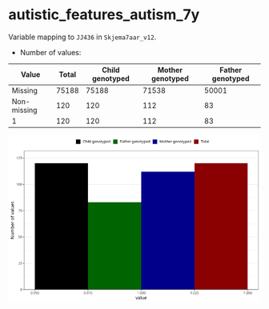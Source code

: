 # autistic_features_autism_7y
Variable mapping to `JJ436` in `Skjema7aar_v12`.
- Number of values:

| Value | Total | Child genotyped | Mother genotyped | Father genotyped |
| ----- | ----- | --------------- | ---------------- | ---------------- |
| Missing | 75188 | 75188 | 71538 | 50001 |
| Non-missing | 120 | 120 | 112 | 83 |
| 1 | 120 | 120 | 112 | 83 |



![](autistic_features_autism_7y_n.png)



